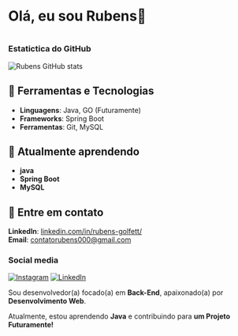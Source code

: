 <h1>Olá, eu sou Rubens👋<h1>
  
### Estatictica do GitHub
![Rubens GitHub stats](https://github-readme-stats.vercel.app/api?username=rubensGo&show_icons=true&theme=radical)

## 🔧 Ferramentas e Tecnologias
- **Linguagens**: Java, GO (Futuramente)
- **Frameworks**: Spring Boot
- **Ferramentas**: Git, MySQL

## 🌱 Atualmente aprendendo
- **java**
- **Spring Boot**
- **MySQL**

## 📣 Entre em contato
**LinkedIn**: [linkedin.com/in/rubens-golfett/](https://www.linkedin.com/in/rubens-golfett-dev/)<br>
**Email**: contatorubens000@gmail.com

### Social media
[![Instagram](https://img.shields.io/badge/Instagram-E4405F?style=for-the-badge&logo=instagram&logoColor=white)](https://www.instagram.com/rubens_golfett/)
[![LinkedIn](https://img.shields.io/badge/LinkedIn-0077B5?style=for-the-badge&logo=linkedin&logoColor=white)](https://www.linkedin.com/in/rubens-golfett-dev/)



Sou desenvolvedor(a) focado(a) em **Back-End**, apaixonado(a) por **Desenvolvimento Web**.


Atualmente, estou aprendendo **Java** e contribuindo para **um Projeto Futuramente!**

<style>
  body {
    background-color: #1000;
  }
</style>
